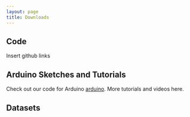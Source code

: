 ```yaml
---
layout: page
title: Downloads
---
```


## Code

Insert github links

## Arduino Sketches and Tutorials

Check out our code for Arduino [arduino](http://?).
More tutorials and videos here.

## Datasets
